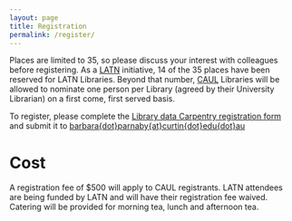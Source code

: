 ```yaml
---
layout: page
title: Registration
permalink: /register/
---
```


Places are limited to 35, so please discuss your interest with colleagues before registering. As a [LATN](https://www.atn.edu.au/) initiative, 14 of the 35 places have been reserved for LATN Libraries. Beyond that number, [CAUL](http://www.caul.edu.au/) Libraries will be allowed to nominate one person per Library (agreed by their University Librarian) on a first come, first served basis. 

To register, please complete the [Library data Carpentry registration form](librarydatacarpentry.github.io/forms/Library_data_Carpentry_registration_2016.odt) and submit it to [barbara{dot}parnaby{at}curtin{dot}edu{dot}au](mailto:barbara.parnaby@curtin.edu.au)

# Cost

A registration fee of $500 will apply to CAUL registrants. LATN attendees are being funded by LATN and will have their registration fee waived. Catering will be provided for morning tea, lunch and afternoon tea.

